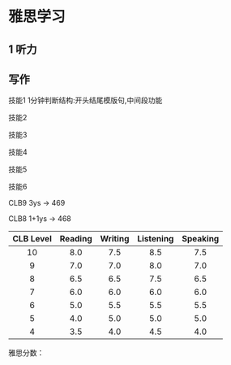 # 雅思学习

## 1 听力







## 写作

技能1 1分钟判断结构:开头结尾模版句,中间段功能



技能2



技能3



技能4



技能5



技能6





CLB9 3ys -> 469

CLB8 1+1ys -> 468

| CLB Level | Reading | Writing | Listening | Speaking |
| :-------: | :-----: | :-----: | :-------: | :------: |
|    10     |   8.0   |   7.5   |    8.5    |   7.5    |
|     9     |   7.0   |   7.0   |    8.0    |   7.0    |
|     8     |   6.5   |   6.5   |    7.5    |   6.5    |
|     7     |   6.0   |   6.0   |    6.0    |   6.0    |
|     6     |   5.0   |   5.5   |    5.5    |   5.5    |
|     5     |   4.0   |   5.0   |    5.0    |   5.0    |
|     4     |   3.5   |   4.0   |    4.5    |   4.0    |



雅思分数：
